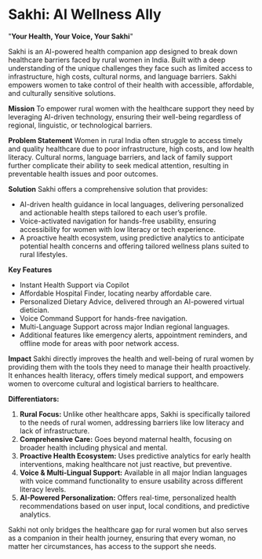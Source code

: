 # Sakhi: AI Wellness Ally 
"**Your Health, Your Voice, Your Sakhi**" 

Sakhi is an AI-powered health companion app designed to break down healthcare barriers faced by rural women in India. Built with a deep understanding of the unique challenges they face such as limited access to infrastructure, high costs, cultural norms, and language barriers. Sakhi empowers women to take control of their health with accessible, affordable, and culturally sensitive solutions.
 
**Mission**
To empower rural women with the healthcare support they need by leveraging AI-driven technology, ensuring their well-being regardless of regional, linguistic, or technological barriers.
 
**Problem Statement**
Women in rural India often struggle to access timely and quality healthcare due to poor infrastructure, high costs, and low health literacy. Cultural norms, language barriers, and lack of family support further complicate their ability to seek medical attention, resulting in preventable health issues and poor outcomes.
 
**Solution**
Sakhi offers a comprehensive solution that provides:
- AI-driven health guidance in local languages, delivering personalized and actionable health steps tailored to each user’s profile.
- Voice-activated navigation for hands-free usability, ensuring accessibility for women with low literacy or tech experience.
- A proactive health ecosystem, using predictive analytics to anticipate potential health concerns and offering tailored wellness plans suited to rural lifestyles.
 
**Key Features**
- Instant Health Support via Copilot
- Affordable Hospital Finder, locating nearby affordable care.
- Personalized Dietary Advice, delivered through an AI-powered virtual dietician.
- Voice Command Support for hands-free navigation.
- Multi-Language Support across major Indian regional languages.
- Additional features like emergency alerts, appointment reminders, and offline mode for areas with poor network access.
 
**Impact**
Sakhi directly improves the health and well-being of rural women by providing them with the tools they need to manage their health proactively. It enhances health literacy, offers timely medical support, and empowers women to overcome cultural and logistical barriers to healthcare.
 
**Differentiators:**
1. **Rural Focus:** Unlike other healthcare apps, Sakhi is specifically tailored to the needs of rural women, addressing barriers like low literacy and lack of infrastructure.
2. **Comprehensive Care:** Goes beyond maternal health, focusing on broader health including physical and mental.
3. **Proactive Health Ecosystem:** Uses predictive analytics for early health interventions, making healthcare not just reactive, but preventive.
4. **Voice & Multi-Lingual Support:** Available in all major Indian languages with voice command functionality to ensure usability across different literacy levels.
5. **AI-Powered Personalization:** Offers real-time, personalized health recommendations based on user input, local conditions, and predictive analytics.
 
Sakhi not only bridges the healthcare gap for rural women but also serves as a companion in their health journey, ensuring that every woman, no matter her circumstances, has access to the support she needs.
